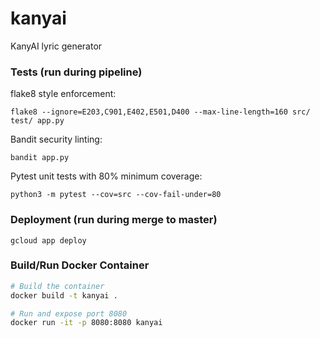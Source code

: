 # kanyai

KanyAI lyric generator


### Tests (run during pipeline)

flake8 style enforcement:

`flake8 --ignore=E203,C901,E402,E501,D400 --max-line-length=160 src/ test/ app.py`

Bandit security linting:

`bandit app.py`

Pytest unit tests with 80% minimum coverage:

`python3 -m pytest --cov=src --cov-fail-under=80`

### Deployment (run during merge to master)
`gcloud app deploy`


### Build/Run Docker Container
```bash
# Build the container
docker build -t kanyai .

# Run and expose port 8080
docker run -it -p 8080:8080 kanyai
```

